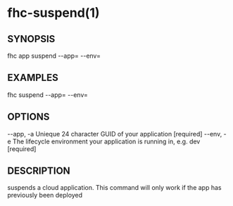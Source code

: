 fhc-suspend(1)
==============
## SYNOPSIS

 fhc app suspend --app=<app> --env=<env>

## EXAMPLES

  fhc suspend --app=<appGuid> --env=<environmentName>    


## OPTIONS

  --app, -a  Unieque 24 character GUID of your application                       [required]
  --env, -e  The lifecycle environment your application is running in, e.g. dev  [required]

## DESCRIPTION

suspends a cloud application. This command will only work if the app has previously been deployed

